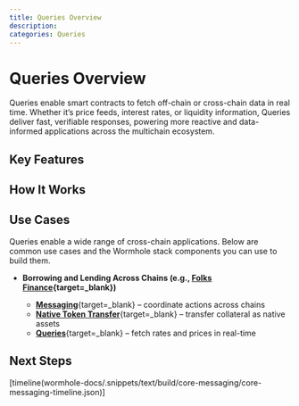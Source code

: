 ```yaml
---
title: Queries Overview
description: 
categories: Queries
---
```


# Queries Overview 

Queries enable smart contracts to fetch off-chain or cross-chain data in real time. Whether it’s price feeds, interest rates, or liquidity information, Queries deliver fast, verifiable responses, powering more reactive and data-informed applications across the multichain ecosystem.

## Key Features


## How It Works


## Use Cases

Queries enable a wide range of cross-chain applications. Below are common use cases and the Wormhole stack components you can use to build them.

- **Borrowing and Lending Across Chains (e.g., [Folks Finance](https://wormhole.com/case-studies/folks-finance){target=\_blank})**

    - [**Messaging**](/docs/products/messaging/get-started/){target=\_blank} – coordinate actions across chains
    - [**Native Token Transfer**](/docs/products/native-token-transfers/get-started/){target=\_blank} – transfer collateral as native assets
    - [**Queries**](/docs/products/queries/get-started/){target=\_blank} – fetch rates and prices in real-time


## Next Steps

[timeline(wormhole-docs/.snippets/text/build/core-messaging/core-messaging-timeline.json)]

